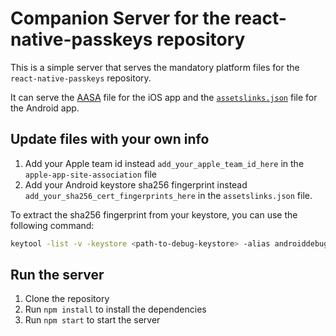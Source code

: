 # Companion Server for the react-native-passkeys repository

This is a simple server that serves the mandatory platform files for the `react-native-passkeys` repository.

It can serve the [AASA](https://developer.apple.com/documentation/xcode/supporting-associated-domains) file for the iOS app and the [`assetslinks.json`](https://developer.android.com/training/app-links/verify-android-applinks) file for the Android app.

## Update files with your own info

1. Add your Apple team id instead `add_your_apple_team_id_here` in the `apple-app-site-association` file
2. Add your Android keystore sha256 fingerprint instead `add_your_sha256_cert_fingerprints_here` in the `assetslinks.json` file.

To extract the sha256 fingerprint from your keystore, you can use the following command:

```bash
keytool -list -v -keystore <path-to-debug-keystore> -alias androiddebugkey -storepass android -keypass android
```

## Run the server

1. Clone the repository
2. Run `npm install` to install the dependencies
3. Run `npm start` to start the server
